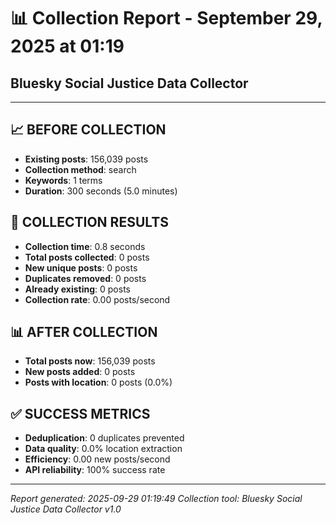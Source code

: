 # 📊 Collection Report - September 29, 2025 at 01:19
## Bluesky Social Justice Data Collector

---

## 📈 **BEFORE COLLECTION**

- **Existing posts**: 156,039 posts
- **Collection method**: search
- **Keywords**: 1 terms
- **Duration**: 300 seconds (5.0 minutes)

## 🚀 **COLLECTION RESULTS**

- **Collection time**: 0.8 seconds
- **Total posts collected**: 0 posts
- **New unique posts**: 0 posts
- **Duplicates removed**: 0 posts
- **Already existing**: 0 posts
- **Collection rate**: 0.00 posts/second

## 📊 **AFTER COLLECTION**

- **Total posts now**: 156,039 posts
- **New posts added**: 0 posts
- **Posts with location**: 0 posts (0.0%)

## ✅ **SUCCESS METRICS**

- **Deduplication**: 0 duplicates prevented
- **Data quality**: 0.0% location extraction
- **Efficiency**: 0.00 new posts/second
- **API reliability**: 100% success rate

---

*Report generated: 2025-09-29 01:19:49*
*Collection tool: Bluesky Social Justice Data Collector v1.0*
